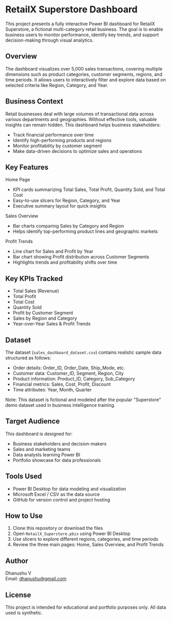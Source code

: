 RetailX Superstore Dashboard
============================

This project presents a fully interactive Power BI dashboard for RetailX Superstore, a fictional multi-category retail business. The goal is to enable business users to monitor performance, identify key trends, and support decision-making through visual analytics.

Overview
--------

The dashboard visualizes over 5,000 sales transactions, covering multiple dimensions such as product categories, customer segments, regions, and time periods. It allows users to interactively filter and explore data based on selected criteria like Region, Category, and Year.

Business Context
----------------

Retail businesses deal with large volumes of transactional data across various departments and geographies. Without effective tools, valuable insights can remain hidden. This dashboard helps business stakeholders:

- Track financial performance over time
- Identify high-performing products and regions
- Monitor profitability by customer segment
- Make data-driven decisions to optimize sales and operations

Key Features
------------

Home Page
- KPI cards summarizing Total Sales, Total Profit, Quantity Sold, and Total Cost
- Easy-to-use slicers for Region, Category, and Year
- Executive summary layout for quick insights

Sales Overview
- Bar charts comparing Sales by Category and Region
- Helps identify top-performing product lines and geographic markets

Profit Trends
- Line chart for Sales and Profit by Year
- Bar chart showing Profit distribution across Customer Segments
- Highlights trends and profitability shifts over time

Key KPIs Tracked
----------------

- Total Sales (Revenue)
- Total Profit
- Total Cost
- Quantity Sold
- Profit by Customer Segment
- Sales by Region and Category
- Year-over-Year Sales & Profit Trends

Dataset
-------

The dataset (`sales_dashboard_dataset.csv`) contains realistic sample data structured as follows:

- Order details: Order_ID, Order_Date, Ship_Mode, etc.
- Customer data: Customer_ID, Segment, Region, City
- Product information: Product_ID, Category, Sub_Category
- Financial metrics: Sales, Cost, Profit, Discount
- Time attributes: Year, Month, Quarter

Note: This dataset is fictional and modeled after the popular "Superstore" demo dataset used in business intelligence training.

Target Audience
---------------

This dashboard is designed for:
- Business stakeholders and decision-makers
- Sales and marketing teams
- Data analysts learning Power BI
- Portfolio showcase for data professionals

Tools Used
----------

- Power BI Desktop for data modeling and visualization
- Microsoft Excel / CSV as the data source
- GitHub for version control and project hosting

How to Use
----------

1. Clone this repository or download the files
2. Open `RetailX_Superstore.pbix` using Power BI Desktop
3. Use slicers to explore different regions, categories, and time periods
4. Review the three main pages: Home, Sales Overview, and Profit Trends


Author
------

Dhanushu V  
Email: dhanushu@gmail.com

License
-------

This project is intended for educational and portfolio purposes only. All data used is synthetic.
